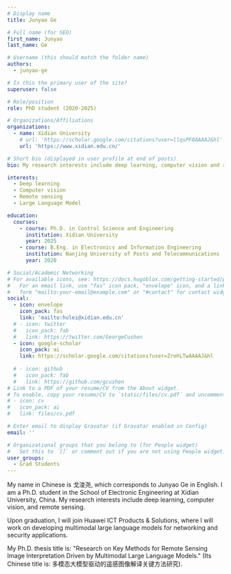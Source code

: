 ```yaml
---
# Display name
title: Junyao Ge

# Full name (for SEO)
first_name: Junyao
last_name: Ge

# Username (this should match the folder name)
authors:
  - junyao-ge

# Is this the primary user of the site?
superuser: false

# Role/position
role: PhD student (2020-2025)

# Organizations/Affiliations
organizations:
  - name: Xidian University
    # url: 'https://scholar.google.com/citations?user=llqsPF8AAAAJ&hl'
    url: 'https://www.xidian.edu.cn/'

# Short bio (displayed in user profile at end of posts)
bio: My research interests include deep learning, computer vision and remote sensing.

interests:
  - Deep learning
  - Computer vision
  - Remote sensing
  - Large Language Model

education:
  courses:
    - course: Ph.D. in Control Science and Engineering
      institution: Xidian University
      year: 2025
    - course: B.Eng. in Electronics and Information Engineering
      institution: Nanjing University of Posts and Telecommunications
      year: 2020

# Social/Academic Networking
# For available icons, see: https://docs.hugoblox.com/getting-started/page-builder/#icons
#   For an email link, use "fas" icon pack, "envelope" icon, and a link in the
#   form "mailto:your-email@example.com" or "#contact" for contact widget.
social:
  - icon: envelope
    icon_pack: fas
    link: 'mailto:hulei@xidian.edu.cn'
  # - icon: twitter
  #   icon_pack: fab
  #   link: https://twitter.com/GeorgeCushen
  - icon: google-scholar
    icon_pack: ai
    link: https://scholar.google.com/citations?user=ZrohLTwAAAAJ&hl
  
  # - icon: github
  #   icon_pack: fab
  #   link: https://github.com/gcushen
# Link to a PDF of your resume/CV from the About widget.
# To enable, copy your resume/CV to `static/files/cv.pdf` and uncomment the lines below.
# - icon: cv
#   icon_pack: ai
#   link: files/cv.pdf

# Enter email to display Gravatar (if Gravatar enabled in Config)
email: ''

# Organizational groups that you belong to (for People widget)
#   Set this to `[]` or comment out if you are not using People widget.
user_groups:
  - Grad Students
---
```

My name in Chinese is 戈浚尧, which corresponds to Junyao Ge in English. I am a Ph.D. student in the School of Electronic Engineering at Xidian University, China. My research interests include deep learning, computer vision, and remote sensing.

Upon graduation, I will join Huawei ICT Products & Solutions, where I will work on developing multimodal large language models for networking and security applications.

My Ph.D. thesis title is: "Research on Key Methods for Remote Sensing Image Interpretation Driven by Multimodal Large Language Models." (Its Chinese title is: 多模态大模型驱动的遥感图像解译关键方法研究).
